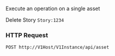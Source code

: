 Execute an operation on a single asset

Delete Story `Story:1234`

### HTTP Request

`POST http://V1Host/V1Instance/api/asset`